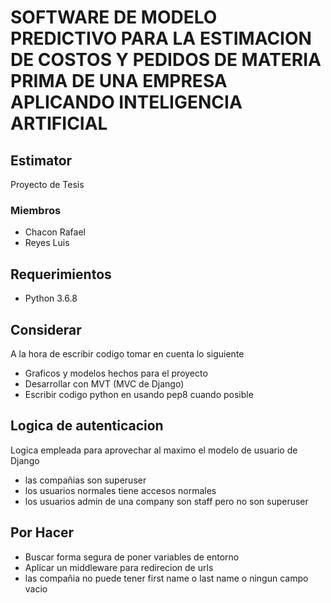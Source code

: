 # SOFTWARE DE MODELO PREDICTIVO PARA LA ESTIMACION DE COSTOS Y PEDIDOS DE MATERIA PRIMA DE UNA EMPRESA APLICANDO INTELIGENCIA ARTIFICIAL

## Estimator

Proyecto de Tesis

### Miembros

- Chacon Rafael
- Reyes Luis

## Requerimientos

- Python 3.6.8

## Considerar

A la hora de escribir codigo tomar en cuenta lo siguiente

- Graficos y modelos hechos para el proyecto
- Desarrollar con MVT (MVC de Django)
- Escribir codigo python en usando pep8 cuando posible

## Logica de autenticacion

Logica empleada para aprovechar al maximo el modelo de usuario de Django

- las compañias son superuser
- los usuarios normales tiene accesos normales
- los usuarios admin de una company son staff pero no son superuser

## Por Hacer

- Buscar forma segura de poner variables de entorno
- Aplicar un middleware para redirecion de urls
- las compañia no puede tener first name o last name o ningun campo vacio

